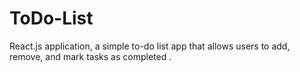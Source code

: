 # ToDo-List
React.js application, a simple to-do list app that allows users to add, remove, and mark tasks as completed .
